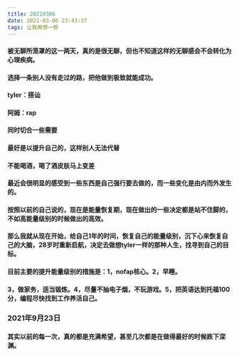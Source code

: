 ```yaml
---
title: 20210306
date: 2021-03-06 23:43:37
tags: 让我再想一想
---
```

#### 被无聊所笼罩的这一两天，真的是很无聊，但也不知道这样的无聊感会不会转化为心理疾病。
#### 选择一条别人没有走过的路，把他做到极致就能成功。
#### tyler：搭讪
#### 阿姆：rap
#### 同时切合一些需要
#### 最好是以提升自己的，这样别人无法代替

#### 不能喝酒，喝了酒皮肤马上变差
#### 最近会很明显的感受到一些东西是自己强行要去做的，而一些变化是由内而外发生的。

#### 按照以前的自己说的，现在是能量恢复期，现在做出的一些决定都是站不住脚的，不如高能量级别的时候做出的高效。
#### 那么我就从现在开始，给自己1年的时间，恢复自己的能量级别，沉下心来恢复自己的大脑，28岁时重新启航，决定去做想tyler一样的那种人生，找寻到自己的目标。
#### 目前主要的提升能量级别的措施是：1，nofap核心。2，早睡。
#### 3，做家务，适当锻炼。4，尽量不抽电子烟，不玩游戏。5，把英语达到托福100分，编程尽快找到工作养活自己。
### 2021年9月23日
#### 其实以前的每一次，真的都是充满希望，甚至几次都是在做得最好的时候跌下深渊。